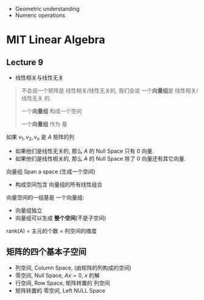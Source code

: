

* Geometric understanding
* Numeric operations






# MIT Linear Algebra



## Lecture 9 

* 线性相关与线性无关

> 不会说一个矩阵是 线性相关/线性无关的, 我们会说 一个**向量组**是 线性相关/线性无关 的.
>
> 一个**向量组** 构成一个空间
>
> 一个**向量组** 作为 基



如果 $v_1, v_2, v_n$ 是 $A$ 矩阵的列

* 如果他们是线性无关的, 那么 $A$ 的 Null Space 只有 0 向量.
* 如果他们是线性相关的, 那么 $A$ 的 Null Space 除了 0 向量还有其它向量.



向量组 Span a space (生成一个空间)

* 构成空间包含 向量组的所有线性组合



向量空间的一组基是 一个向量组:

* 向量组独立
* 向量组可以生成 **整个空间**(不是子空间)



rank(A) = 主元的个数 = 列空间的维度



## 矩阵的四个基本子空间

* 列空间, Column Space, (由矩阵的列构成的空间)
* 零空间, Null Space, $Ax=0$, $x$ 的解
* 行空间, Row Space, 矩阵转置的 列空间
* 矩阵转置的 零空间, Left NULL Space



